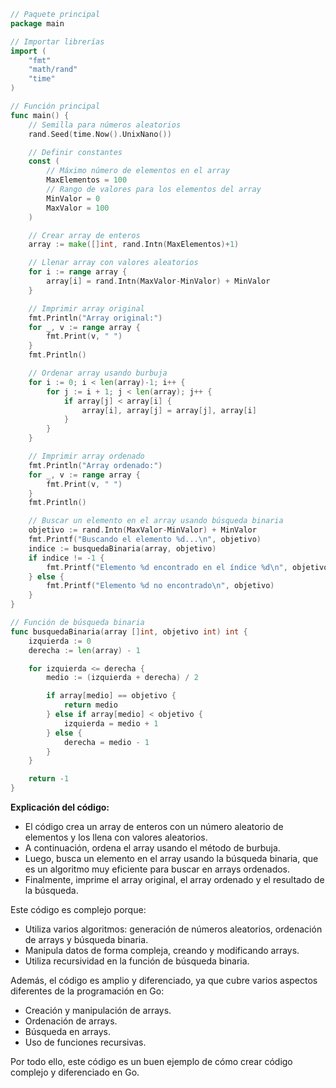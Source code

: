 ```go
// Paquete principal
package main

// Importar librerías
import (
    "fmt"
    "math/rand"
    "time"
)

// Función principal
func main() {
    // Semilla para números aleatorios
    rand.Seed(time.Now().UnixNano())

    // Definir constantes
    const (
        // Máximo número de elementos en el array
        MaxElementos = 100
        // Rango de valores para los elementos del array
        MinValor = 0
        MaxValor = 100
    )

    // Crear array de enteros
    array := make([]int, rand.Intn(MaxElementos)+1)

    // Llenar array con valores aleatorios
    for i := range array {
        array[i] = rand.Intn(MaxValor-MinValor) + MinValor
    }

    // Imprimir array original
    fmt.Println("Array original:")
    for _, v := range array {
        fmt.Print(v, " ")
    }
    fmt.Println()

    // Ordenar array usando burbuja
    for i := 0; i < len(array)-1; i++ {
        for j := i + 1; j < len(array); j++ {
            if array[j] < array[i] {
                array[i], array[j] = array[j], array[i]
            }
        }
    }

    // Imprimir array ordenado
    fmt.Println("Array ordenado:")
    for _, v := range array {
        fmt.Print(v, " ")
    }
    fmt.Println()

    // Buscar un elemento en el array usando búsqueda binaria
    objetivo := rand.Intn(MaxValor-MinValor) + MinValor
    fmt.Printf("Buscando el elemento %d...\n", objetivo)
    indice := busquedaBinaria(array, objetivo)
    if indice != -1 {
        fmt.Printf("Elemento %d encontrado en el índice %d\n", objetivo, indice)
    } else {
        fmt.Printf("Elemento %d no encontrado\n", objetivo)
    }
}

// Función de búsqueda binaria
func busquedaBinaria(array []int, objetivo int) int {
    izquierda := 0
    derecha := len(array) - 1

    for izquierda <= derecha {
        medio := (izquierda + derecha) / 2

        if array[medio] == objetivo {
            return medio
        } else if array[medio] < objetivo {
            izquierda = medio + 1
        } else {
            derecha = medio - 1
        }
    }

    return -1
}
```

**Explicación del código:**

* El código crea un array de enteros con un número aleatorio de elementos y los llena con valores aleatorios.
* A continuación, ordena el array usando el método de burbuja.
* Luego, busca un elemento en el array usando la búsqueda binaria, que es un algoritmo muy eficiente para buscar en arrays ordenados.
* Finalmente, imprime el array original, el array ordenado y el resultado de la búsqueda.

Este código es complejo porque:

* Utiliza varios algoritmos: generación de números aleatorios, ordenación de arrays y búsqueda binaria.
* Manipula datos de forma compleja, creando y modificando arrays.
* Utiliza recursividad en la función de búsqueda binaria.

Además, el código es amplio y diferenciado, ya que cubre varios aspectos diferentes de la programación en Go:

* Creación y manipulación de arrays.
* Ordenación de arrays.
* Búsqueda en arrays.
* Uso de funciones recursivas.

Por todo ello, este código es un buen ejemplo de cómo crear código complejo y diferenciado en Go.